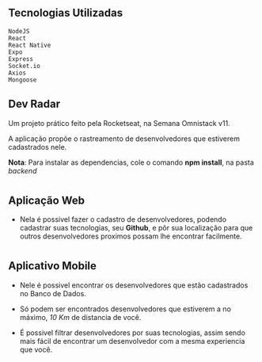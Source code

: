 ## Tecnologias Utilizadas
    NodeJS
    React
    React Native
    Expo
    Express
    Socket.io
    Axios
    Mongoose

## Dev Radar
Um projeto prático feito pela Rocketseat, na Semana Omnistack v11.

A aplicação propõe o rastreamento de desenvolvedores que estiverem cadastrados nele.

**Nota**: Para instalar as dependencias, cole o comando **npm install**, na pasta *backend*
#
## Aplicação Web
* Nela é possivel fazer o cadastro de desenvolvedores, podendo cadastrar suas tecnologias, seu **Github**, e pôr sua localização para que outros desenvolvedores proximos possam lhe encontrar facilmente.
#
 ## Aplicativo Mobile
* Nele é possivel encontrar os desenvolvedores que estão cadastrados no Banco de Dados.

* Só podem ser encontrados desenvolvedores que estiverem a no máximo, *10 Km* de distancia de você.

* É possivel filtrar desenvolvedores por suas tecnologias, assim sendo mais fácil de encontrar um desenvolvedor com a mesma experiencia que você.
